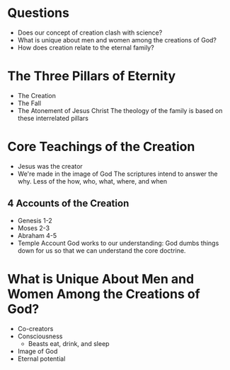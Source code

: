 # Questions
- Does our concept of creation clash with science?
- What is unique about men and women among the creations of God?
- How does creation relate to the eternal family?
# The Three Pillars of Eternity
- The Creation
- The Fall
- The Atonement of Jesus Christ
The theology of the family is based on these interrelated pillars

# Core Teachings of the Creation
- Jesus was the creator
- We're made in the image of God
The scriptures intend to answer the why. Less of the how, who, what, where, and when

## 4 Accounts of the Creation
- Genesis 1-2
- Moses 2-3
- Abraham 4-5
- Temple Account
God works to our understanding: God dumbs things down for us so that we can understand the core doctrine.

# What is Unique About Men and Women Among the Creations of God?
- Co-creators
- Consciousness
	- Beasts eat, drink, and sleep
- Image of God
- Eternal potential